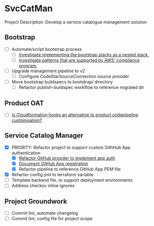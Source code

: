 # SvcCatMan
Project Description: Develop a service catalogue management solution

## Bootstrap
- [ ] Automate/script bootstrap process
  - [ ] [Investigate implementing the bootstrap stacks as a nested stack.](https://docs.aws.amazon.com/AWSCloudFormation/latest/UserGuide/aws-resource-cloudformation-stack.html#cfn-cloudformation-stack-templatebody)
  - [ ] [Investigate patterns that are supported by AWS' compliance program.](https://aws.amazon.com/compliance/services-in-scope/)
- [ ] Upgrade management pipeline to v2
  - [ ] Configure CodeStarSourceConnection source provider
- [ ] Move bootstrap buildspecs to bootstrap/ directory
  - [ ] Refactor publish-buildspec workflow to reference migrated dir

## Product OAT
- [ ] [Is Cloudformation hooks an alternative to product codepipeline customisation?](https://eu-west-2.console.aws.amazon.com/cloudformation/hooks/overview?region=eu-west-2)

## Service Catalog Manager
- [x] PRIORITY: Refactor project to support custom GithHub App authentication
  - [x] [Refactor GitHub provider to implement app auth](https://registry.terraform.io/providers/integrations/github/latest/docs#github-app-installation)
  - [x] [Document GitHub App registration](https://docs.github.com/en/apps/creating-github-apps)
  - [x] Refactor pipeline to reference GitHub App PEM file
- [x] Refactor config.yml to terraform variable
- [ ] Template backend file, to support deployment environments
- [ ] Address checkov inline ignores

## Project Groundwork
- [ ] Commit lint, automate changelog
- [ ] Commit lint, config file for project scope

